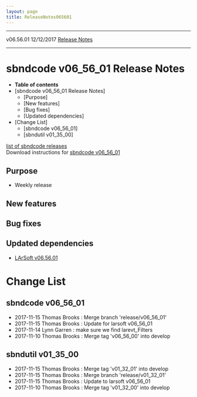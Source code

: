 ```yaml
---
layout: page
title: ReleaseNotes065601
---
```


  ----------- ------------ -- -- ------------------------------------------------------
  v06.56.01   12/12/2017         [Release Notes](ReleaseNotes065601.html)
  ----------- ------------ -- -- ------------------------------------------------------



sbndcode v06\_56\_01 Release Notes
======================================================================================

-   **Table of contents**
-   [sbndcode v06\_56\_01 Release
    Notes]
    -   [Purpose]
    -   [New features]
    -   [Bug fixes]
    -   [Updated dependencies]
-   [Change List]
    -   [sbndcode v06\_56\_01]
    -   [sbndutil v01\_35\_00]

[list of sbndcode
releases](List_of_SBND_code_releases.html)\
Download instructions for [sbndcode
v06\_56\_01](http://scisoft.fnal.gov/scisoft/bundles/sbnd/v06_56_01/sbndcode-v06_56_01.html)



Purpose
----------------------------------

-   Weekly release



New features
--------------------------------------------



Bug fixes
--------------------------------------



Updated dependencies
------------------------------------------------------------

-   [LArSoft
    v06.56.01](https://cdcvs.fnal.gov/redmine/projects/larsoft/wiki/ReleaseNotes065601)



Change List
==========================================



sbndcode v06\_56\_01
----------------------------------------------------------

-   2017-11-15 Thomas Brooks : Merge branch \'release/v06\_56\_01\'
-   2017-11-15 Thomas Brooks : Update for larsoft v06\_56\_01
-   2017-11-14 Lynn Garren : make sure we find larevt\_Filters
-   2017-11-10 Thomas Brooks : Merge tag \'v06\_56\_00\' into develop



sbndutil v01\_35\_00
----------------------------------------------------------

-   2017-11-15 Thomas Brooks : Merge tag \'v01\_32\_01\' into develop
-   2017-11-15 Thomas Brooks : Merge branch \'release/v01\_32\_01\'
-   2017-11-15 Thomas Brooks : Update to larsoft v06\_56\_01
-   2017-11-10 Thomas Brooks : Merge tag \'v01\_32\_00\' into develop
